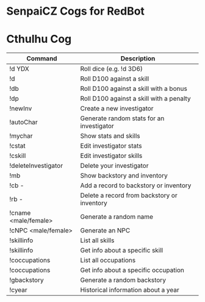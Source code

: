 # SenpaiCZ Cogs for RedBot


# Cthulhu Cog

| Command                                  | Description                                 |
|------------------------------------------|---------------------------------------------|
| !d YDX                                   | Roll dice (e.g. !d 3D6)                     |
| !d <skill>                               | Roll D100 against a skill                   |
| !db <skill>                              | Roll D100 against a skill with a bonus      |
| !dp <skill>                              | Roll D100 against a skill with a penalty    |
| !newInv                                  | Create a new investigator                   |
| !autoChar                                | Generate random stats for an investigator   |
| !mychar                                  | Show stats and skills                       |
| !cstat <stat name>                       | Edit investigator stats                     |
| !cskill <skill name>                     | Edit investigator skills                    |
| !deleteInvestigator                      | Delete your investigator                   |
| !mb                                      | Show backstory and inventory                |
| !cb <category> - <item>                  | Add a record to backstory or inventory     |
| !rb <category> - <item id>               | Delete a record from backstory or inventory|
| !cname <male/female>                     | Generate a random name                      |
| !cNPC <male/female>                      | Generate an NPC                             |
| !skillinfo                               | List all skills                             |
| !skillinfo <skill name>                  | Get info about a specific skill             |
| !coccupations                            | List all occupations                        |
| !coccupations <occupation name>          | Get info about a specific occupation       |
| !gbackstory                              | Generate a random backstory                 |
| !cyear <year>                            | Historical information about a year         |

